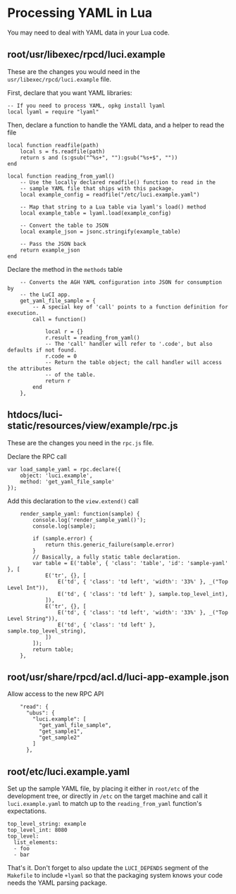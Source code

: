 # Processing YAML in Lua

You may need to deal with YAML data in your Lua code.

## root/usr/libexec/rpcd/luci.example
These are the changes you would need in the `usr/libexec/rpcd/luci.example` file.

First, declare that you want YAML libraries:

```
-- If you need to process YAML, opkg install lyaml
local lyaml = require "lyaml"
```

Then, declare a function to handle the YAML data, and a helper to read the file

```
local function readfile(path)
    local s = fs.readfile(path)
    return s and (s:gsub("^%s+", ""):gsub("%s+$", ""))
end

local function reading_from_yaml()
    -- Use the locally declared readfile() function to read in the
    -- sample YAML file that ships with this package.
    local example_config = readfile("/etc/luci.example.yaml")

    -- Map that string to a Lua table via lyaml's load() method
    local example_table = lyaml.load(example_config)

    -- Convert the table to JSON
    local example_json = jsonc.stringify(example_table)

    -- Pass the JSON back
    return example_json
end
```

Declare the method in the `methods` table

```
    -- Converts the AGH YAML configuration into JSON for consumption by
    -- the LuCI app.
    get_yaml_file_sample = {
        -- A special key of 'call' points to a function definition for execution.
        call = function()

            local r = {}
            r.result = reading_from_yaml()
            -- The 'call' handler will refer to '.code', but also defaults if not found.
            r.code = 0
            -- Return the table object; the call handler will access the attributes
            -- of the table.
            return r
        end
    },
```

## htdocs/luci-static/resources/view/example/rpc.js

These are the changes you need in the `rpc.js` file.

Declare the RPC call

```
var load_sample_yaml = rpc.declare({
    object: 'luci.example',
    method: 'get_yaml_file_sample'
});
```

Add this declaration to the `view.extend()` call

```
    render_sample_yaml: function(sample) {
        console.log('render_sample_yaml()');
        console.log(sample);

        if (sample.error) {
            return this.generic_failure(sample.error)
        }
        // Basically, a fully static table declaration.
        var table = E('table', { 'class': 'table', 'id': 'sample-yaml' }, [
            E('tr', {}, [
                E('td', { 'class': 'td left', 'width': '33%' }, _("Top Level Int")),
                E('td', { 'class': 'td left' }, sample.top_level_int),
            ]),
            E('tr', {}, [
                E('td', { 'class': 'td left', 'width': '33%' }, _("Top Level String")),
                E('td', { 'class': 'td left' }, sample.top_level_string),
            ])
        ]);
        return table;
    },
```

## root/usr/share/rpcd/acl.d/luci-app-example.json

Allow access to the new RPC API

```
    "read": {
      "ubus": {
        "luci.example": [
          "get_yaml_file_sample",
          "get_sample1",
          "get_sample2"
        ]
      },
```

## root/etc/luci.example.yaml

Set up the sample YAML file, by placing it either in `root/etc` of the development tree, or directly
in `/etc` on the target machine and call it `luci.example.yaml` to match up to the `reading_from_yaml`
function's expectations.

```
top_level_string: example
top_level_int: 8080
top_level:
  list_elements:
  - foo
  - bar
```

That's it. Don't forget to also update the `LUCI_DEPENDS` segment of the `Makefile` to include
`+lyaml` so that the packaging system knows your code needs the YAML parsing package.
